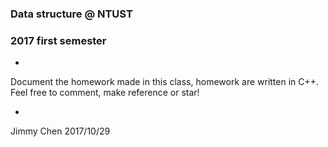 ### Data structure @ NTUST
### 2017 first semester

-

Document the homework made in this class, homework are written in C++.
Feel free to comment, make reference or star!

-

Jimmy Chen
2017/10/29